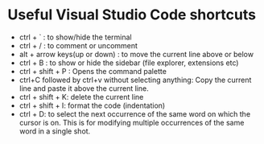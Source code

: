 # Useful Visual Studio Code shortcuts

 - ctrl + ` : to show/hide the terminal
 - ctrl + / : to comment or uncomment
 - alt + arrow keys(up or down) : to move the current line above or below
 - ctrl + B : to show or hide the sidebar (file explorer, extensions etc)
 - ctrl + shift + P : Opens the command palette
 - ctrl+C followed by ctrl+v without selecting anything: Copy the current line and paste it above the current line.
 - ctrl + shift + K: delete the current line
 - ctrl + shift + I: format the code (indentation)
 - ctrl + D: to select the next occurrence of the same word on which the cursor is on. This is for modifying multiple occurrences of the same word in a single shot.
